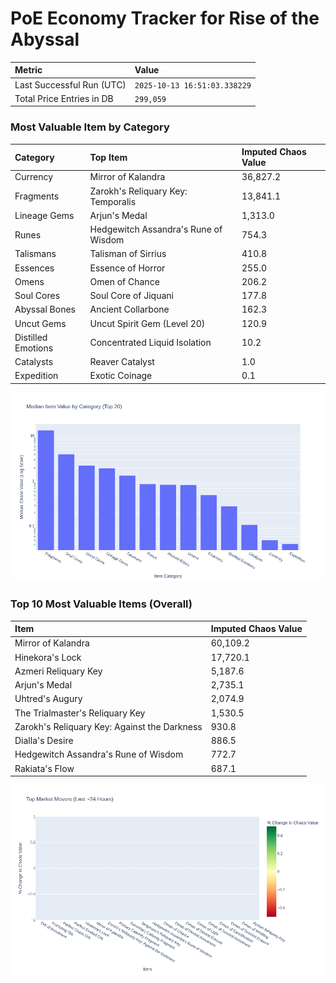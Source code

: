 # PoE Economy Tracker for Rise of the Abyssal

<!-- START_MAINTENANCE -->
| Metric | Value |
|:---|:---|
| Last Successful Run (UTC) | `2025-10-13 16:51:03.338229` |
| Total Price Entries in DB | `299,059` |

<!-- END_MAINTENANCE -->

<!-- START_DATAFRAME_DEBUG -->
<!-- END_DATAFRAME_DEBUG -->

<!-- START_CATEGORY_ANALYSIS -->
### Most Valuable Item by Category
| Category | Top Item | Imputed Chaos Value |
| :--- | :--- | :--- |
| Currency | Mirror of Kalandra | 36,827.2 |
| Fragments | Zarokh's Reliquary Key: Temporalis | 13,841.1 |
| Lineage Gems | Arjun's Medal | 1,313.0 |
| Runes | Hedgewitch Assandra's Rune of Wisdom | 754.3 |
| Talismans | Talisman of Sirrius | 410.8 |
| Essences | Essence of Horror | 255.0 |
| Omens | Omen of Chance | 206.2 |
| Soul Cores | Soul Core of Jiquani | 177.8 |
| Abyssal Bones | Ancient Collarbone | 162.3 |
| Uncut Gems | Uncut Spirit Gem (Level 20) | 120.9 |
| Distilled Emotions | Concentrated Liquid Isolation | 10.2 |
| Catalysts | Reaver Catalyst | 1.0 |
| Expedition | Exotic Coinage | 0.1 |


![Category Analysis Chart](charts/category_analysis.png)
<!-- END_ANALYSIS -->

<!-- START_ANALYSIS -->
### Top 10 Most Valuable Items (Overall)
| Item | Imputed Chaos Value |
| :--- | :--- |
| Mirror of Kalandra | 60,109.2 |
| Hinekora's Lock | 17,720.1 |
| Azmeri Reliquary Key | 5,187.6 |
| Arjun's Medal | 2,735.1 |
| Uhtred's Augury | 2,074.9 |
| The Trialmaster's Reliquary Key | 1,530.5 |
| Zarokh's Reliquary Key: Against the Darkness | 930.8 |
| Dialla's Desire | 886.5 |
| Hedgewitch Assandra's Rune of Wisdom | 772.7 |
| Rakiata's Flow | 687.1 |


![Market Movers Chart](charts/market_movers.png)
<!-- END_ANALYSIS -->
